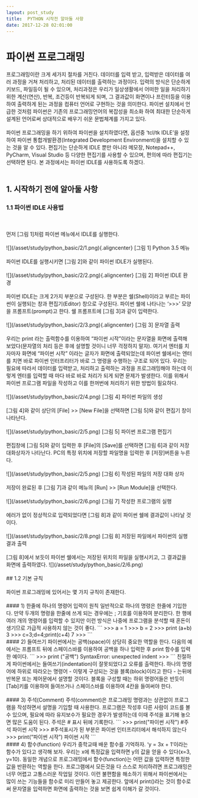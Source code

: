 ```yaml
---
layout: post_study
title:  PYTHON 시작전 알아둘 사항
date: 2017-12-28 02:01:00
---
```

# 파이썬 프로그래밍

프로그래밍이란 크게 세가지 절차를 거친다. 데이터를 입력 받고, 입력받은 데이터를 여러 과정을 거쳐 처리하고, 처리된 데이터를 출력하는 과정이다. 입력의 방식은 단순하게 키보드, 파일등이 될 수 있으며, 처리과정은 우리가 일상생활에서 어떠한 일을 처리하기 위한 계산(연산), 반복, 조건등이 반복되게 되며, 그 결과값이 화면이나 프린터등을 이용하여 출력하게 된는 과정을 컴퓨터 언어로 구현하는 것을 의미한다. 파이썬 설치에서 언급한 것처럼 파이썬은 기존의 프로그래밍언어의 복잡성을 최소화 하여 최대한 단순하게 설계된 언어로써 상대적으로 배우기 쉬운 문법체계를 가지고 있다.
<br/>
<br/>
파이썬 프로그래밍을 하기 위하여 파이썬을 설치하였다면, 옵션중 ‘tcl/tk IDLE’을 설정하여 파이썬 통합개발환경(Integrated Development Environment)을 설치할 수 있는 것을 알 수 있다. 편집기는 단순하게 IDLE 뿐만 아니라 메모장, Notepad++, PyCharm, Visual Studio 등 다양한 편집기를 사용할 수 있으며, 편의에 따라 편집기는 선택하면 된다. 본 과정에서는 파이썬 IDLE를 사용하도록 하겠다.
<br/>
<br/>
## 1.	시작하기 전에 알아둘 사항
### 1.1	파이썬 IDLE 사용법
<br/>
<br/>
먼저 [그림 1]처럼 파이썬 메뉴에서 IDLE를 실행한다.
<br/>
<br/>
![](/asset/study/python_basic/2/1.png){.aligncenter}
[그림 1] Python 3.5 메뉴
<br/>
<br/>
파이썬 IDLE를 실행시키면 [그림 2]와 같이 파이썬 IDLE가 실행된다.
<br/>
<br/>
![](/asset/study/python_basic/2/2.png){.aligncenter}
[그림 2] 파이썬 IDLE 환경
<br/>
<br/>
파이썬 IDLE는 크게 2가지 부분으로 구성된다. 한 부분은 쉘(Shell)이라고 부르는 파이썬이 실행되는 창과 편집기(Editor) 창으로 구성된다. 파이썬 쉘에 나타나는 ‘>>>’ 모양을 프롬프트(prompt)고 한다. 쉘 프롬프트에 [그림 3]과 같이 입력한다.
<br/>
<br/>
![](/asset/study/python_basic/2/3.png){.aligncenter}
[그림 3] 문자열 출력
<br/>
<br/>
우리는 print 라는 출력함수를 이용하여 “파이썬 시작”이라는 문자열을 화면에 출력해 보았다(문자열의 처리 등은 후에 설명할 것이니 너무 걱정하지 말자). 여기서 엔터를 치자마자 화면에 “파이썬 시작” 이라는 글자가 화면에 출력되었는데 파이썬 쉘에서는 엔터를 치면 바로 파이썬 인터프리터가 바로 그 명령을 수행하는 구조로 되어 있다. 우리는 필요에 따라서 데이터를 입력받고, 처리하고 출력하는 과정을 프로그래밍해야 하는데 이렇게 엔터를 입력할 때 마다 바로 바로 처리가 되게 되면 문제가 발생한다. 이를 위해서 파이썬 프로그램 파일을 작성하고 이를 한꺼번에 처리하기 위한 방법이 필요하다.
<br/>
<br/>
![](/asset/study/python_basic/2/4.png)
[그림 4] 파이썬 파일의 생성
<br/>
<br/>
[그림 4]와 같이 상단의 [File] >> [New File]을 선택하면 [그림 5]와 같이 편집기 창이 나타난다.
<br/>
<br/>
![](/asset/study/python_basic/2/5.png)
[그림 5] 파이썬 프로그램 편집기
<br/>
<br/>
편집창에 [그림 5]와 같이 입력한 후 [File]의 [Save]를 선택하면 [그림 6]과 같이 저장 대화상자가 나타난다. PC의 특정 위치에 저장할 파일명을 입력한 후 [저장]버튼을 누른다.
<br/>
<br/>
![](/asset/study/python_basic/2/5.png)
[그림 6] 작성된 파일의 저장 대화 상자
<br/>
<br/>
저장이 완료된 후 [그림 7]과 같이 메뉴의 [Run] >> [Run Module]을 선택한다.
<br/>
<br/>
![](/asset/study/python_basic/2/6.png)
[그림 7] 작성한 프로그램의 실행
<br/>
<br/>
에러가 없이 정상적으로 입력되었다면 [그림 8]과 같이 파이썬 쉘에 결과값이 나타날 것이다.
<br/>
<br/>
![](/asset/study/python_basic/2/8.png)
[그림 8] 저장된 파일에서 파이썬의 실행 결과 출력
<br/>
<br/>
[그림 8]에서 보듯이 파이썬 쉘에서는 저장된 위치의 파일을 실행시키고, 그 결과값을 화면에 출력하였다.
![](/asset/study/python_basic/2/6.png)
<br/>
<br/>
## 1.2	기본 규칙
<br/>
<br/>
파이썬 프로그래밍에 있어서는 몇 가지 규칙이 존재한다.
<br/>
<br/>
#### 1)	한줄에 하나의 명령어 입력이 원칙
일반적으로 하나의 명령은 한줄에 기입한다. 만약 두개의 명령을 한줄에 쓰게 되는 경우에는 ; 기호를 이용하여 분리한다. 한 행에 여러 개의 명령어를 입력할 수 있지만 이런 방식은 나중에 프로그램을 분석할 때 혼돈이 생기므로 가급적 사용하지 않는 것이 좋다.
```
>>> a = 1
>>> b = 2
>>> print (a+b)
3
>>> c=3;d=4;print(c+4)
7
>>>
```
<br/>
#### 2)	들여쓰기
파이썬에서는 공백(space)이 상당히 중요한 역할을 한다. 다음의 예에서는 프롬프트 뒤에 스페이스바를 이용하여 공백을 하나 입력한 후 print 함수를 입력한 예이다.
```
>>>  print ("공백")
SyntaxError: unexpected indent
>>>
```
친절하게 파이썬에서는 들여쓰기(indentation)이 잘못되었다고 오류를 출력한다. 하나의 명령어에 하위로 따라오는 명령어 - 이렇게 구성되는 것을 블록(block)이라고 한다 - 는뒤에 반복문 또는 제어문에서 설명할 것이다. 블록을 구성할 때는 하위 명령어들은 반듯이 [Tab]키를 이용하여 들여쓰거나 스페이스바를 이용하여 4칸을 들여써야 한다.
<br/>
<br/>
#### 3)	주석(Comment)
주석(comment)은 프로그래밍 명령과는 상관없이 프로그램을 작성하면서 설명을 기입할 때 사용한다. 프로그램은 작성후 다른 사람이 코드를 볼 수 있으며, 필요에 따라 유지보수가 필요한 경우가 발생하는데 이때 주석을 표기해 놓으면 많은 도움이 된다. 주석은 # 표시 뒤에 기록한다.
```
>>> print("파이썬 시작") #주석
파이썬 시작
>>> #주석표시가 된 부분은 파이썬 인터프리터에서 해석하지 않는다
>>> print(“파이썬 시작”)
파이썬 시작
```
<br/>
#### 4)	함수(function)
우리가 중학교때 배운 함수를 기억하자. ‘y = 3x + 1’이라는 함수가 있다고 생각해 보자. 우리는 x에 특정값을 입력하면 y의 값을 얻을 수 있다(x=3, y=10). 동일한 개념으로 프로그래밍에서 함수(function)는 어떤 값을 입력하면 특정한 값을 반환하는 역할을 한다. 프로그램에서 모든것을 다 스스로 처리하려면 프로그래밍은 너무 어렵고 고통스러운 작업일 것이다. 이런 불편함을 해소하기 위해서 파이썬에서는 많이 쓰는 기능들을 함수로 미리 만들어 놓고 제공한다. 앞에서 print()라는 것이 함수로써 문자열을 입력하면 화면에 출력하는 것을 보면 쉽게 이해가 갈 것이다.

